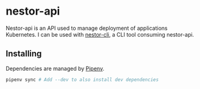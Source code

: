# nestor-api

Nestor-api is an API used to manage deployment of applications Kubernetes. I can be used with [nestor-cli](https://github.com/ChauffeurPrive/nestor-cli), a CLI tool consuming nestor-api.

## Installing

Dependencies are managed by [Pipenv](https://github.com/pypa/pipenv).

```bash
pipenv sync # Add --dev to also install dev dependencies
```
